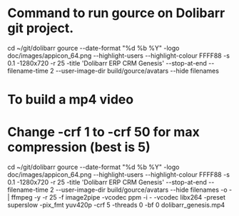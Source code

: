 # Command to run gource on Dolibarr git project.

cd ~/git/dolibarr
gource --date-format "%d %b %Y" -logo doc/images/appicon_64.png --highlight-users --highlight-colour FFFF88 -s 0.1 -1280x720 -r 25 -title 'Dolibarr ERP CRM Genesis' --stop-at-end --filename-time 2 --user-image-dir build/gource/avatars --hide filenames


# To build a mp4 video
# Change -crf 1 to -crf 50 for max compression (best is 5)
cd ~/git/dolibarr
gource --date-format "%d %b %Y" -logo doc/images/appicon_64.png --highlight-users --highlight-colour FFFF88 -s 0.1 -1280x720 -r 25 -title 'Dolibarr ERP CRM Genesis' --stop-at-end --filename-time 2 --user-image-dir build/gource/avatars --hide filenames -o - | ffmpeg -y -r 25 -f image2pipe -vcodec ppm -i - -vcodec libx264 -preset superslow -pix_fmt yuv420p -crf 5 -threads 0 -bf 0 dolibarr_genesis.mp4 
